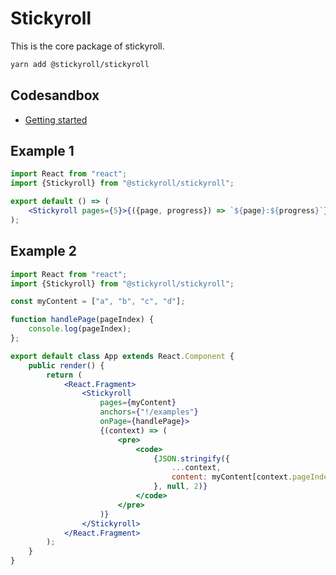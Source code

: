 # Stickyroll

This is the core package of stickyroll.

```bash
yarn add @stickyroll/stickyroll
```

## Codesandbox

-   [Getting started](https://codesandbox.io/s/m1wxp21rx)

## Example 1

```jsx
import React from "react";
import {Stickyroll} from "@stickyroll/stickyroll";

export default () => (
	<Stickyroll pages={5}>{({page, progress}) => `${page}:${progress}`}</Stickyroll>
);
```

## Example 2

```jsx
import React from "react";
import {Stickyroll} from "@stickyroll/stickyroll";

const myContent = ["a", "b", "c", "d"];

function handlePage(pageIndex) {
	console.log(pageIndex);
};

export default class App extends React.Component {
	public render() {
		return (
			<React.Fragment>
				<Stickyroll
					pages={myContent}
					anchors={"!/examples"}
					onPage={handlePage}>
					{(context) => (
						<pre>
							<code>
								{JSON.stringify({
									...context,
									content: myContent[context.pageIndex]
								}, null, 2)}
							</code>
						</pre>
					)}
				</Stickyroll>
			</React.Fragment>
		);
	}
}
```
